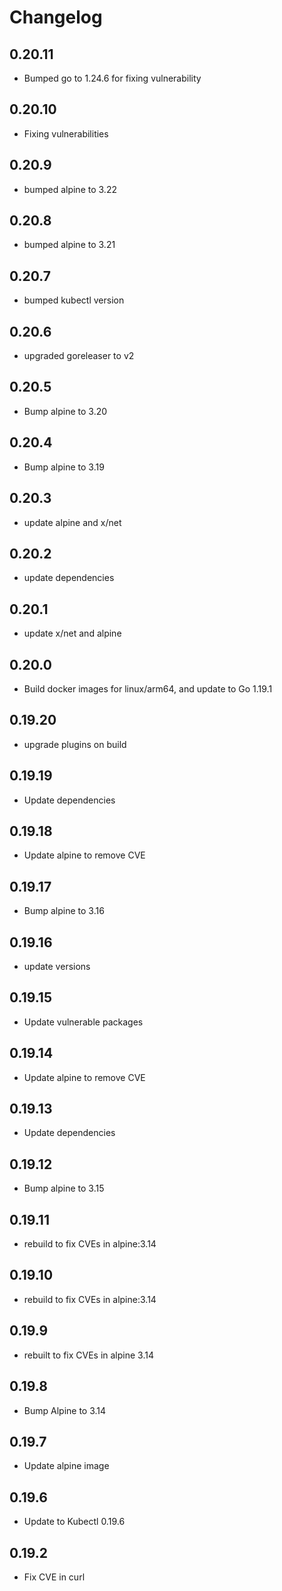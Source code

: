 # Changelog

## 0.20.11
* Bumped go to 1.24.6 for fixing vulnerability

## 0.20.10
* Fixing vulnerabilities

## 0.20.9
* bumped alpine to 3.22

## 0.20.8
* bumped alpine to 3.21

## 0.20.7
* bumped kubectl version

## 0.20.6
* upgraded goreleaser to v2

## 0.20.5
* Bump alpine to 3.20

## 0.20.4
* Bump alpine to 3.19

## 0.20.3
* update alpine and x/net

## 0.20.2
* update dependencies

## 0.20.1
* update x/net and alpine

## 0.20.0
* Build docker images for linux/arm64, and update to Go 1.19.1

## 0.19.20
* upgrade plugins on build

## 0.19.19
* Update dependencies

## 0.19.18
* Update alpine to remove CVE

## 0.19.17
* Bump alpine to 3.16

## 0.19.16
* update versions

## 0.19.15
* Update vulnerable packages

## 0.19.14
* Update alpine to remove CVE

## 0.19.13
* Update dependencies
## 0.19.12
* Bump alpine to 3.15
## 0.19.11
* rebuild to fix CVEs in alpine:3.14

## 0.19.10
* rebuild to fix CVEs in alpine:3.14

## 0.19.9
* rebuilt to fix CVEs in alpine 3.14

## 0.19.8
* Bump Alpine to 3.14

## 0.19.7
* Update alpine image

## 0.19.6

* Update to Kubectl 0.19.6

## 0.19.2

* Fix CVE in curl
